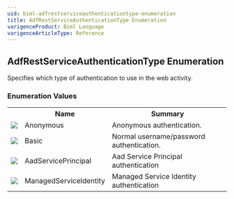 ```yaml
---
uid: biml-adfrestserviceauthenticationtype-enumeration
title: AdfRestServiceAuthenticationType Enumeration
varigenceProduct: Biml Language
varigenceArticleType: Reference
---
```


## AdfRestServiceAuthenticationType Enumeration<div class="LanguageSummary"><div class ="SummaryItem">Specifies which type of authentication to use in the web activity.</div></div><div class="EnumValueGroup">### Enumeration Values<table id="EnumValue" class="MemberList"><tbody><tr><th class="MemberTypeIconColumnHeader">&nbsp;</th><th class="MemberNameColumnHeader">Name</th><th class="MemberSummaryColumnHeader">Summary</th></tr><tr class="cd0"><td align="center" class="MemberTypeIcon"><img src="enumValue.png"></img></td><td class="MemberName">Anonymous</td><td class="MemberSummary"><div class ="SummaryItem">Anonymous authentication.</div></td></tr><tr class="cd1"><td align="center" class="MemberTypeIcon"><img src="enumValue.png"></img></td><td class="MemberName">Basic</td><td class="MemberSummary"><div class ="SummaryItem">Normal username/password authentication.</div></td></tr><tr class="cd0"><td align="center" class="MemberTypeIcon"><img src="enumValue.png"></img></td><td class="MemberName">AadServicePrincipal</td><td class="MemberSummary"><div class ="SummaryItem">Aad Service Principal authentication</div></td></tr><tr class="cd1"><td align="center" class="MemberTypeIcon"><img src="enumValue.png"></img></td><td class="MemberName">ManagedServiceIdentity</td><td class="MemberSummary"><div class ="SummaryItem">Managed Service Identity authentication</div></td></tr></tbody></table></div>